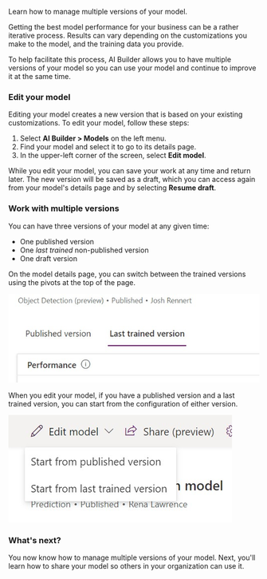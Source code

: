 Learn how to manage multiple versions of your model.

Getting the best model performance for your business can be a rather iterative process. Results can vary depending on the customizations you make to the model, and the training data you provide.

To help facilitate this process, AI Builder allows you to have multiple versions of your model so you can use your model and continue to improve it at the same time.

### Edit your model

Editing your model creates a new version that is based on your existing customizations. To edit your model, follow these steps:

1. Select **AI Builder > Models** on the left menu.
2. Find your model and select it to go to its details page.
3. In the upper-left corner of the screen, select **Edit model**.

While you edit your model, you can save your work at any time and return later. The new version will be saved as a draft, which you can access again from your model's details page and by selecting **Resume draft**.

### Work with multiple versions

You can have three versions of your model at any given time:

- One published version
- One *last trained* non-published version
- One draft version

On the model details page, you can switch between the trained versions using the pivots at the top of the page.

![Screenshot of Object Detection (preview) with tabs for Published version and Last trained version (selected).](../media/image1.jpg)

When you edit your model, if you have a published version and a last trained version, you can start from the configuration of either version.

![Screenshot of Edit model menu expanded to show Start from published version and Start from last trained version options.](../media/image2.jpg)

### What's next?

You now know how to manage multiple versions of your model. Next, you'll learn how to share your model so others in your organization can use it.
